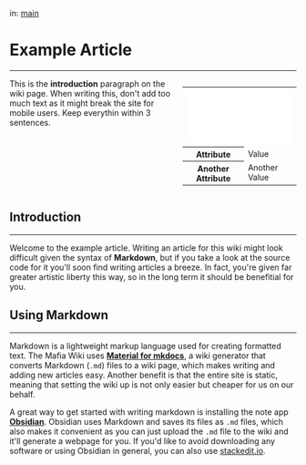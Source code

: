 
in: [main](https://mafiawiki.astrofare.xyz/)

# **Example Article**
---

<style>
@media (max-width: 768px) {
    .flex-container {
        flex-direction: column;
    }
    .infobox {
        order: -1;
        margin-left: 0;
        margin-bottom: 20px;
    }
}
</style>

<div style="display: flex; align-items: flex-start;">
    <div style="flex: 1;">
        This is the <b>introduction</b> paragraph on the wiki page. When writing this, don't add too much text as it might break the site for mobile users. Keep everythin within 3 sentences.
    </div>
    <div class="infobox" style="flex: 0 0 200px; margin-left: 20px;">
        <table>
            <td colspan="2"><img src="../assets/logo.png" alt="Image Description" class="infobox-image" style="width: 100%;"></td>
            </tr>
            <tr>
                <th>Attribute</th>
                <td>Value</td>
            </tr>
            <tr>
                <th>Another Attribute</th>
                <td>Another Value</td>
            </tr>
        </table>
    </div>
</div>

## **Introduction**
---

Welcome to the example article. Writing an article for this wiki might look difficult given the syntax of **Markdown**, but if you take a look at the source code for it you'll soon find writing articles a breeze. In fact, you're given far greater artistic liberty this way, so in the long term it should be benefitial for you.

## **Using Markdown**
---

Markdown is a lightweight markup language used for creating formatted text. The Mafia Wiki uses **[Material for mkdocs](https://squidfunk.github.io/mkdocs-material/)**, a wiki generator that converts Markdown (`.md`) files to a wiki page, which makes writing and adding new articles easy. Another benefit is that the entire site is static, meaning that setting the wiki up is not only easier but cheaper for us on our behalf.

A great way to get started with writing markdown is installing the note app **[Obsidian](https://obsidian.md/)**. Obsidian uses Markdown and saves its files as `.md` files, which also makes it convenient as you can just upload the `.md` file to the wiki and it'll generate a webpage for you.
If you'd like to avoid downloading any software or using Obsidian in general, you can also use [stackedit.io](https://stackedit.io).